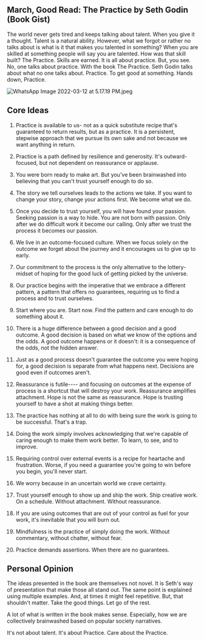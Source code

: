 ## March, Good Read: The Practice by Seth Godin (Book Gist)

The world never gets tired and keeps talking about talent. When you give it a thought. Talent is a natural ability. However, what we forgot or rather no talks about is what is it that makes you talented in something?
When you are skilled at something people will say you are talented. How was that skill built? The Practice. Skills are earned. It is all about practice. But, you see. No, one talks about practice. 
With the book The Practice. Seth Godin talks about what no one talks about. Practice.
To get good at something. Hands down, Practice.


![WhatsApp Image 2022-03-12 at 5.17.19 PM.jpeg](https://cdn.hashnode.com/res/hashnode/image/upload/v1647085702154/MFydkT3KC.jpeg)


## Core Ideas

1. Practice is available to us- not as a quick substitute recipe that's guaranteed to return results, but as a practice. It is a persistent, stepwise approach that we pursue its own sake and not because we want anything in return.

2. Practice is a path defined by resilience and generosity. It's outward-focused, but not dependent on reassurance or applause.

3. You were born ready to make art. But you've been brainwashed into believing that you can't trust yourself enough to do so.

4. The story we tell ourselves leads to the actions we take. If you want to change your story, change your actions first. We become what we do.

5. Once you decide to trust yourself, you will have found your passion. Seeking passion is a way to hide. You are not born with passion.  Only after we do difficult work it become our calling. Only after we trust the process it becomes our passion.

6. We live in an outcome-focused culture. When we focus solely on the outcome we forget about the journey and it encourages us to give up to early. 

7. Our commitment to the process is the only alternative to the lottery-midset of hoping for the good luck of getting picked by the universe.

8. Our practice begins with the imperative that we embrace a different pattern, a pattern that offers no guarantees, requiring us to find a process and to trust ourselves.  

9. Start where you are. Start now. Find the pattern and care enough to do something about it.

10. There is a huge difference between a good decision and a good outcome. A good decision is based on what we know of the options and the odds. A good outcome happens or it doesn't: it is a consequence of the odds, not the hidden answer. 

11. Just as a good process doesn't guarantee the outcome you were hoping for, a good decision is separate from what happens next. Decisions are good even if outcomes aren't.

12. Reassurance is futile---- and focusing on outcomes at the expense of process is a shortcut that will destroy your work. Reassurance amplifies attachment. Hope is not the same as reassurance. Hope is trusting yourself to have a shot at making things better.

13. The practice has nothing at all to do with being sure the work is going to be successful. That's a trap.

14. Doing the work simply involves acknowledging that we're capable of caring enough to make them work better. To learn, to see, and to improve.

15. Requiring control over external events is a recipe for heartache and frustration. Worse, if you need a guarantee you're going to win before you begin, you'll never start. 

16. We worry because in an uncertain world we crave certainty.

17. Trust yourself enough to show up and ship the work. Ship creative work. On a schedule. Without attachment. Without reassurance.

18. If you are using outcomes that are out of your control as fuel for your work, it's inevitable that you will burn out.

19. Mindfulness is the practice of simply doing the work. Without commentary, without chatter, without fear.

20. Practice demands assertions. When there are no guarantees.

## Personal Opinion

The ideas presented in the book are themselves not novel. It is Seth's way of presentation that make those all stand out. The same point is explained using multiple examples. And, at times it might feel repetitive. But, that shouldn't matter. Take the good things. Let go of the rest.

A lot of what is written in the book makes sense. Especially, how we are collectively brainwashed based on popular society narratives.

It's not about talent. It's about Practice. Care about the Practice.
    
   